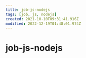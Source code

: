 ```yaml
---
title: job-js-nodejs
tags: [job, js, nodejs]
created: 2021-10-10T09:31:41.916Z
modified: 2022-12-19T01:48:01.974Z
---
```


# job-js-nodejs
